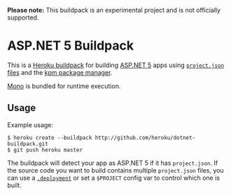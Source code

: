 **Please note:** This buildpack is an experimental project and is not officially supported.

# ASP.NET 5 Buildpack

This is a [Heroku buildpack](http://devcenter.heroku.com/articles/buildpack) for building [ASP.NET 5](http://www.asp.net/vnext/overview/aspnet-vnext/aspnet-5-overview) apps using [`project.json` files](https://github.com/aspnet/Home/wiki/Project.json-file) and the [kpm package manager](https://github.com/aspnet/Home/wiki/Package-Manager).

[Mono](http://www.mono-project.com/) is bundled for runtime execution.

## Usage

Example usage:

    $ heroku create --buildpack http://github.com/heroku/dotnet-buildpack.git
    $ git push heroku master

The buildpack will detect your app as ASP.NET 5 if it has `project.json`. If the source code you want to build contains multiple `project.json` files, you can use a [`.deployment`](https://github.com/projectkudu/kudu/wiki/Customizing-deployments) or set a `$PROJECT` config var to control which one is built.
